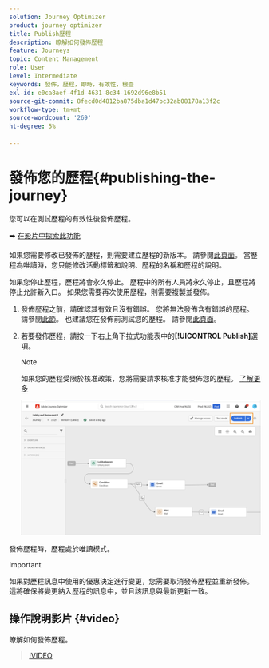 ```yaml
---
solution: Journey Optimizer
product: journey optimizer
title: Publish歷程
description: 瞭解如何發佈歷程
feature: Journeys
topic: Content Management
role: User
level: Intermediate
keywords: 發佈，歷程，即時，有效性，檢查
exl-id: e0ca8aef-4f1d-4631-8c34-1692d96e8b51
source-git-commit: 8fecd0d4812ba875dba1d47bc32ab08178a13f2c
workflow-type: tm+mt
source-wordcount: '269'
ht-degree: 5%

---
```


# 發佈您的歷程{#publishing-the-journey}

您可以在測試歷程的有效性後發佈歷程。

➡️ [在影片中探索此功能](#video)

如果您需要修改已發佈的歷程，則需要建立歷程的新版本。 請參閱[此頁面](../building-journeys/journey.md)。 當歷程為唯讀時，您只能修改活動標籤和說明、歷程的名稱和歷程的說明。

如果您停止歷程，歷程將會永久停止。 歷程中的所有人員將永久停止，且歷程將停止允許新入口。 如果您需要再次使用歷程，則需要複製並發佈。

1. 發佈歷程之前，請確認其有效且沒有錯誤。 您將無法發佈含有錯誤的歷程。 請參閱[此節](../building-journeys/troubleshooting.md#checking-for-errors-before-testing)。 也建議您在發佈前測試您的歷程。 請參閱[此頁面](../building-journeys/testing-the-journey.md)。

1. 若要發佈歷程，請按一下右上角下拉式功能表中的&#x200B;**[!UICONTROL Publish]**&#x200B;選項。

   >[!NOTE]
   >
   > 如果您的歷程受限於核准政策，您將需要請求核准才能發佈您的歷程。 [了解更多](../test-approve/gs-approval.md)


   ![](assets/journeyuc1_18.png)

發佈歷程時，歷程處於唯讀模式。

>[!IMPORTANT]
>
>如果對歷程訊息中使用的優惠決定進行變更，您需要取消發佈歷程並重新發佈。  這將確保將變更納入歷程的訊息中，並且該訊息與最新更新一致。

## 操作說明影片 {#video}

瞭解如何發佈歷程。

>[!VIDEO](https://video.tv.adobe.com/v/3424998?quality=12)